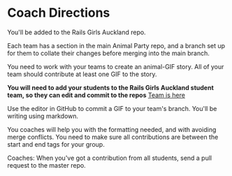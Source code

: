 Coach Directions
===========

You'll be added to the Rails Girls Auckland repo. 

Each team has a section in the main Animal Party repo, and a branch set up for them to collate their changes before merging into the main branch.

You need to work with your teams to create an animal-GIF story. All of your team should contribute at least one GIF to the story. 

**You will need to add your students to the Rails Girls Auckland student team, so they can edit and commit to the repos**
[Team is here](https://github.com/orgs/RailsGirlsAuckland/teams/students)

Use the editor in GitHub to commit a GIF to your team's branch. You'll be writing using markdown.

You coaches will help you with the formatting needed, and with avoiding merge conflicts. You need to make sure all contributions are between the start and end tags for your group.

Coaches: When you've got a contribution from all students, send a pull request to the master repo.
